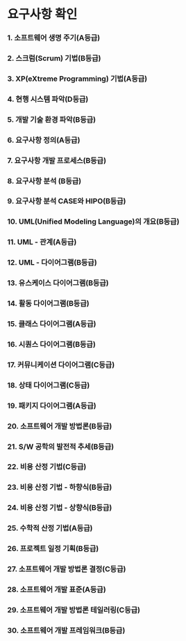 # 요구사항 확인

### 1. 소프트웨어 생명 주기(A등급)

### 2. 스크럼(Scrum) 기법(B등급)

### 3. XP(eXtreme Programming) 기법(A등급)

### 4. 현행 시스템 파악(D등급)

### 5. 개발 기술 환경 파악(B등급)

### 6. 요구사항 정의(A등급)

### 7. 요구사항 개발 프로세스(B등급)

### 8. 요구사항 분석 (B등급)

### 9. 요구사항 분석 CASE와 HIPO(B등급)

### 10. UML(Unified Modeling Language)의 개요(B등급)

### 11. UML - 관계(A등급)

### 12. UML - 다이어그램(B등급)

### 13. 유스케이스 다이어그램(B등급)

### 14. 활동 다이어그램(B등급)

### 15. 클래스 다이어그램(A등급)

### 16. 시퀀스 다이어그램(B등급)

### 17. 커뮤니케이션 다이어그램(C등급)

### 18. 상태 다이어그램(C등급)

### 19. 패키지 다이어그램(A등급)

### 20. 소프트웨어 개발 방법론(B등급)

### 21. S/W 공학의 발전적 추세(B등급)

### 22. 비용 산정 기법(C등급)

### 23. 비용 산정 기법 - 하향식(B등급)

### 24. 비용 산정 기법 - 상향식(B등급)

### 25. 수학적 산정 기법(A등급)

### 26. 프로젝트 일정 기획(B등급)

### 27. 소프트웨어 개발 방법론 결정(C등급)

### 28. 소프트웨어 개발 표준(A등급)

### 29. 소프트웨어 개발 방법론 테일러링(C등급)

### 30. 소프트웨어 개발 프레임워크(B등급)
